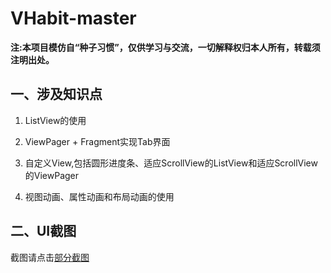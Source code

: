 # VHabit-master

**注:本项目模仿自“种子习惯”，仅供学习与交流，一切解释权归本人所有，转载须注明出处。**

## 一、涉及知识点

1. ListView的使用

2.  ViewPager + Fragment实现Tab界面

3. 自定义View,包括圆形进度条、适应ScrollView的ListView和适应ScrollView的ViewPager

4. 视图动画、属性动画和布局动画的使用

## 二、UI截图

截图请点击[部分截图](https://github.com/AmazingChen/VHabit-master/tree/master/images)
